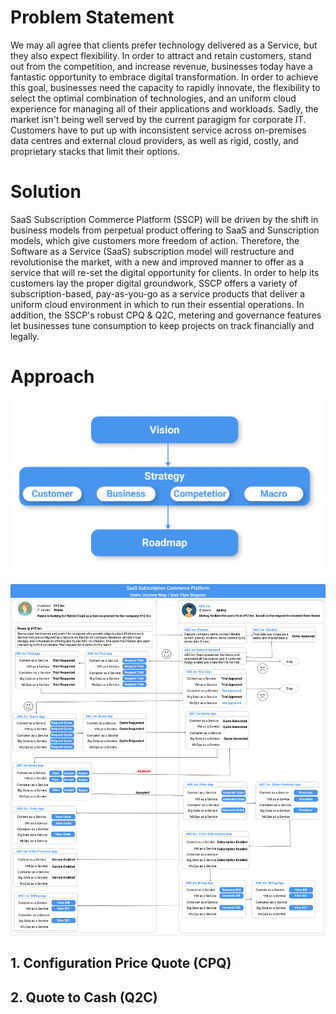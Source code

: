 # Problem Statement

We may all agree that clients prefer technology delivered as a Service, but they also expect flexibility. In order to attract and retain customers, stand out from the competition, and increase revenue, businesses today have a fantastic opportunity to embrace digital transformation. In order to achieve this goal, businesses need the capacity to rapidly innovate, the flexibility to select the optimal combination of technologies, and an uniform cloud experience for managing all of their applications and workloads. Sadly, the market isn't being well served by the current paragigm for corporate IT. Customers have to put up with inconsistent service across on-premises data centres and external cloud providers, as well as rigid, costly, and proprietary stacks that limit their options.

# Solution

SaaS Subscription Commerce Platform (SSCP) will be driven by the shift in business models from perpetual product offering to SaaS and Sunscription models, which give customers more freedom of action. Therefore, the Software as a Service (SaaS) subscription model will restructure and revolutionise the market, with a new and improved manner to offer as a service that will re-set the digital opportunity for clients. In order to help its customers lay the proper digital groundwork, SSCP offers a variety of subscription-based, pay-as-you-go as a service products that deliver a uniform cloud environment in which to run their essential operations. In addition, the SSCP's robust CPQ & Q2C, metering and governance features let businesses tune consumption to keep projects on track financially and legally.

# Approach

![img](docs/images/Vision-Strategy-Roadmap.png)


![img](docs/images/SaaS_Subscription_Commerce_Platform.png)

## 1. Configuration Price Quote (CPQ)




## 2. Quote to Cash (Q2C) 
